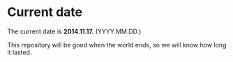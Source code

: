 # Current date

The current date is **2014.11.17.** (YYYY.MM.DD.)

This repository will be good when the world ends, so we will know how long it lasted.